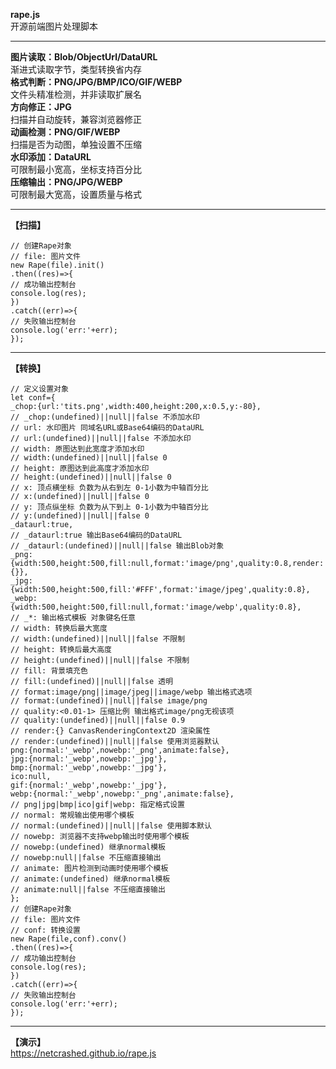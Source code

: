 **rape.js**  
开源前端图片处理脚本
***
**图片读取：Blob/ObjectUrl/DataURL**  
渐进式读取字节，类型转换省内存  
**格式判断：PNG/JPG/BMP/ICO/GIF/WEBP**  
文件头精准检测，并非读取扩展名  
**方向修正：JPG**  
扫描并自动旋转，兼容浏览器修正  
**动画检测：PNG/GIF/WEBP**  
扫描是否为动图，单独设置不压缩  
**水印添加：DataURL**  
可限制最小宽高，坐标支持百分比  
**压缩输出：PNG/JPG/WEBP**  
可限制最大宽高，设置质量与格式  
***
**【扫描】**  
```
// 创建Rape对象
// file: 图片文件
new Rape(file).init()
.then((res)=>{
// 成功输出控制台
console.log(res);
})
.catch((err)=>{
// 失败输出控制台
console.log('err:'+err);
});
```
***
**【转换】**  
```
// 定义设置对象
let conf={
_chop:{url:'tits.png',width:400,height:200,x:0.5,y:-80},
// _chop:(undefined)||null||false 不添加水印
// url: 水印图片 同域名URL或Base64编码的DataURL
// url:(undefined)||null||false 不添加水印
// width: 原图达到此宽度才添加水印
// width:(undefined)||null||false 0
// height: 原图达到此高度才添加水印
// height:(undefined)||null||false 0
// x: 顶点横坐标 负数为从右到左 0-1小数为中轴百分比
// x:(undefined)||null||false 0
// y: 顶点纵坐标 负数为从下到上 0-1小数为中轴百分比
// y:(undefined)||null||false 0
_dataurl:true,
// _dataurl:true 输出Base64编码的DataURL
// _dataurl:(undefined)||null||false 输出Blob对象
_png:{width:500,height:500,fill:null,format:'image/png',quality:0.8,render:{}},
_jpg:{width:500,height:500,fill:'#FFF',format:'image/jpeg',quality:0.8},
_webp:{width:500,height:500,fill:null,format:'image/webp',quality:0.8},
// _*: 输出格式模板 对象键名任意
// width: 转换后最大宽度
// width:(undefined)||null||false 不限制
// height: 转换后最大高度
// height:(undefined)||null||false 不限制
// fill: 背景填充色
// fill:(undefined)||null||false 透明
// format:image/png||image/jpeg||image/webp 输出格式选项 
// format:(undefined)||null||false image/png
// quality:<0.01-1> 压缩比例 输出格式image/png无视该项
// quality:(undefined)||null||false 0.9
// render:{} CanvasRenderingContext2D 渲染属性
// render:(undefined)||null||false 使用浏览器默认
png:{normal:'_webp',nowebp:'_png',animate:false},
jpg:{normal:'_webp',nowebp:'_jpg'},
bmp:{normal:'_webp',nowebp:'_jpg'},
ico:null,
gif:{normal:'_webp',nowebp:'_jpg'},
webp:{normal:'_webp',nowebp:'_png',animate:false},
// png|jpg|bmp|ico|gif|webp: 指定格式设置
// normal: 常规输出使用哪个模板
// normal:(undefined)||null||false 使用脚本默认
// nowebp: 浏览器不支持webp输出时使用哪个模板
// nowebp:(undefined) 继承normal模板
// nowebp:null||false 不压缩直接输出
// animate: 图片检测到动画时使用哪个模板
// animate:(undefined) 继承normal模板
// animate:null||false 不压缩直接输出
};
// 创建Rape对象
// file: 图片文件
// conf: 转换设置
new Rape(file,conf).conv()
.then((res)=>{
// 成功输出控制台
console.log(res);
})
.catch((err)=>{
// 失败输出控制台
console.log('err:'+err);
});
```
***
**【演示】**  
<https://netcrashed.github.io/rape.js>
